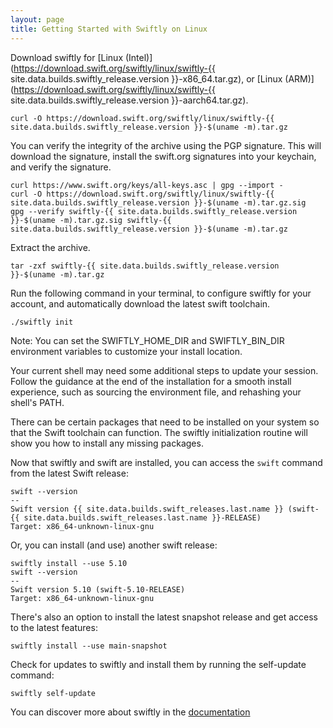 ```yaml
---
layout: page
title: Getting Started with Swiftly on Linux
---
```


Download swiftly for [Linux (Intel)](https://download.swift.org/swiftly/linux/swiftly-{{ site.data.builds.swiftly_release.version }}-x86_64.tar.gz), or [Linux (ARM)](https://download.swift.org/swiftly/linux/swiftly-{{ site.data.builds.swiftly_release.version }}-aarch64.tar.gz).

```
curl -O https://download.swift.org/swiftly/linux/swiftly-{{ site.data.builds.swiftly_release.version }}-$(uname -m).tar.gz
```

You can verify the integrity of the archive using the PGP signature. This will download the signature, install the swift.org signatures into your keychain, and verify the signature.

```
curl https://www.swift.org/keys/all-keys.asc | gpg --import -
curl -O https://download.swift.org/swiftly/linux/swiftly-{{ site.data.builds.swiftly_release.version }}-$(uname -m).tar.gz.sig
gpg --verify swiftly-{{ site.data.builds.swiftly_release.version }}-$(uname -m).tar.gz.sig swiftly-{{ site.data.builds.swiftly_release.version }}-$(uname -m).tar.gz
```

Extract the archive.

```
tar -zxf swiftly-{{ site.data.builds.swiftly_release.version }}-$(uname -m).tar.gz
```

Run the following command in your terminal, to configure swiftly for your account, and automatically download the latest swift toolchain.

```
./swiftly init
```

Note: You can set the SWIFTLY_HOME_DIR and SWIFTLY_BIN_DIR environment variables to customize your install location.

Your current shell may need some additional steps to update your session. Follow the guidance at the end of the installation for a smooth install experience, such as sourcing the environment file, and rehashing your shell's PATH.

There can be certain packages that need to be installed on your system so that the Swift toolchain can function. The swiftly initialization routine will show you how to install any missing packages.

Now that swiftly and swift are installed, you can access the `swift` command from the latest Swift release:

```
swift --version
--
Swift version {{ site.data.builds.swift_releases.last.name }} (swift-{{ site.data.builds.swift_releases.last.name }}-RELEASE)
Target: x86_64-unknown-linux-gnu
```

Or, you can install (and use) another swift release:

```
swiftly install --use 5.10
swift --version
--
Swift version 5.10 (swift-5.10-RELEASE)
Target: x86_64-unknown-linux-gnu
```

There's also an option to install the latest snapshot release and get access to the latest features:

```
swiftly install --use main-snapshot
```

Check for updates to swiftly and install them by running the self-update command:

```
swiftly self-update
```

You can discover more about swiftly in the [documentation](https://www.swift.org/swiftly/documentation/swiftlydocs/)
